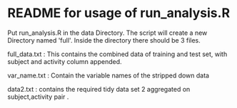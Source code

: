 README for usage of run_analysis.R
=====

Put run_analysis.R in the data Directory.
The script will create a new Directory named 'full'.
Inside the directory there should be 3 files.

full_data.txt : This contains the combined data of training and test set, with subject and activity column appended.

var_name.txt : Contain the variable names of the stripped down data

data2.txt : contains the required tidy data set 2 aggregated on subject,activity pair .
